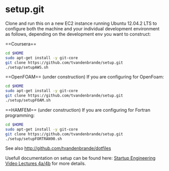 setup.git
=========
Clone and run this on a new EC2 instance running Ubuntu 12.04.2 LTS to
configure both the machine and your individual development environment as
follows, depending on the development env you want to construct:


==Coursera==

```sh
cd $HOME
sudo apt-get install -y git-core
git clone https://github.com/tvandenbrande/setup.git
./setup/setupAWS.sh   
```

==OpenFOAM==
(under construction) If you are configuring for OpenFoam:

```sh
cd $HOME
sudo apt-get install -y git-core
git clone https://github.com/tvandenbrande/setup.git
./setup/setupFOAM.sh   
```

==HAMFEM==
(under construction) If you are configuring for Fortran programming:

```sh
cd $HOME
sudo apt-get install -y git-core
git clone https://github.com/tvandenbrande/setup.git
./setup/setupFORTRAN90.sh   
```


See also http://github.com/tvandenbrande/dotfiles 

Usefull documentation on setup can be found here: [Startup Engineering Video Lectures 4a/4b](https://class.coursera.org/startup-001/lecture/index)
for more details.





